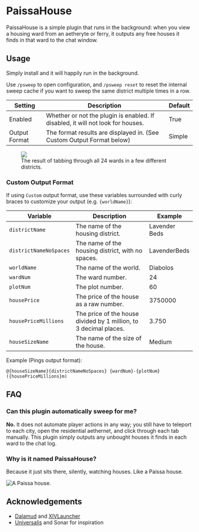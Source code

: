 # PaissaHouse
PaissaHouse is a simple plugin that runs in the background: when you view a housing ward from an aetheryte or ferry, it outputs any free houses it finds in that ward to the chat window.

## Usage
Simply install and it will happily run in the background.

Use `/psweep` to open configuration, and `/psweep reset` to reset the internal sweep cache if you want to sweep the same district multiple times in a row.

| Setting            | Description                                                                                          | Default |
|--------------------|------------------------------------------------------------------------------------------------------|---------|
| Enabled            | Whether or not the plugin is enabled. If disabled, it will not look for houses.                      | True    |
| Output Format      | The format results are displayed in. (See Custom Output Format below)                                | Simple  |

<figure>
  <img src="https://cdn.discordapp.com/attachments/263128686004404225/817965077982085120/unknown.png">
  <figcaption>The result of tabbing through all 24 wards in a few different districts.</figcaption>
</figure>

### Custom Output Format
If using `Custom` output format, use these variables surrounded with curly braces to customize your output (e.g. `{worldName}`):

| Variable               | Description                                                       | Example           |
|------------------------|-------------------------------------------------------------------|-------------------|
| `districtName`         | The name of the housing district.                                 | Lavender Beds     |
| `districtNameNoSpaces` | The name of the housing district, with no spaces.                 | LavenderBeds      |
| `worldName`            | The name of the world.                                            | Diabolos          |
| `wardNum`              | The ward number.                                                  | 24                |
| `plotNum`              | The plot number.                                                  | 60                |
| `housePrice`           | The price of the house as a raw number.                           | 3750000           |
| `housePriceMillions`   | The price of the house divided by 1 million, to 3 decimal places. | 3.750             |
| `houseSizeName`        | The name of the size of the house.                                | Medium            |

Example (Pings output format):
```
@{houseSizeName}{districtNameNoSpaces} {wardNum}-{plotNum} ({housePriceMillions}m)
```

## FAQ

### Can this plugin automatically sweep for me?
**No.** It does not automate player actions in any way; you still have to teleport to each city, open the residential aethernet,
and click through each tab manually. This plugin simply outputs any unbought houses it finds in each ward to the chat log.

### Why is it named PaissaHouse?
Because it just sits there, silently, watching houses. Like a Paissa house.

![A Paissa house.](https://img2.finalfantasyxiv.com/accimg2/88/98/8898053ff4d9416da5a1a6a31d280ba42840161a.jpg)

## Acknowledgements

- [Dalamud](https://github.com/goatcorp/Dalamud) and [XIVLauncher](https://github.com/goatcorp/FFXIVQuickLauncher)
- [Universalis](https://github.com/Universalis-FFXIV/Universalis) and Sonar for inspiration
